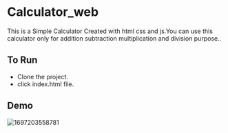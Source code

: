 # Calculator_web
This is a Simple Calculator Created with html css and js.You can use this calculator only for addition subtraction multiplication and division purpose..

## To Run
- Clone the project.
- click index.html file.

## Demo
![1697203558781](https://github.com/administrator91/Calculator_web/assets/143781304/fe318d7e-47ad-4281-8dfc-43267a0de017)

